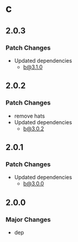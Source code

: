 # c

## 2.0.3

### Patch Changes

- Updated dependencies
  - b@3.1.0

## 2.0.2

### Patch Changes

- remove hats
- Updated dependencies
  - b@3.0.2

## 2.0.1

### Patch Changes

- Updated dependencies
  - b@3.0.0

## 2.0.0

### Major Changes

- dep
